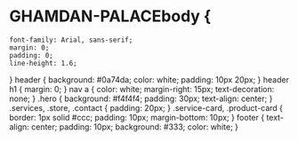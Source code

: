 # GHAMDAN-PALACEbody {
    font-family: Arial, sans-serif;
    margin: 0;
    padding: 0;
    line-height: 1.6;
}
header {
    background: #0a74da;
    color: white;
    padding: 10px 20px;
}
header h1 {
    margin: 0;
}
nav a {
    color: white;
    margin-right: 15px;
    text-decoration: none;
}
.hero {
    background: #f4f4f4;
    padding: 30px;
    text-align: center;
}
.services, .store, .contact {
    padding: 20px;
}
.service-card, .product-card {
    border: 1px solid #ccc;
    padding: 10px;
    margin-bottom: 10px;
}
footer {
    text-align: center;
    padding: 10px;
    background: #333;
    color: white;
}
